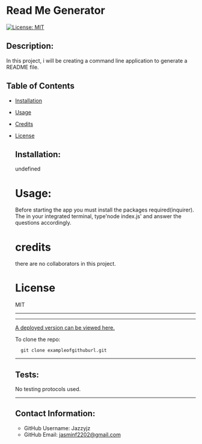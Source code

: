# Read Me Generator
[![License: MIT](https://img.shields.io/badge/License-MIT-yellow.svg)](https://opensource.org/licenses/MIT)  

  ## Description:
  In this project, i will be creating a command line application to generate a README file.

  ## Table of Contents 
- [Installation](#installation)
- [Usage](#usage)
- [Credits](#credits)
- [License](#license)

  ## Installation:
  undefined

  # Usage:
  Before starting the app you must install the packages required(inquirer). The in your integrated terminal, type'node index.js' and answer the questions accordingly.

  # credits
  there are no collaborators in this project.

  # License
  MIT

  ---
  
  ---
  [A deployed version can be viewed here.](exampleoflivesiteurl.com)
  
    To clone the repo:
    
        git clone exampleofgithuburl.git

  ---
  
  ## Tests:
    No testing protocols used.
  
  ---
  
  ## Contact Information:
  * GitHub Username: Jazzyjz
  * GitHub Email: jasminf2202@gmail.com
    
  